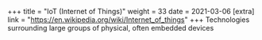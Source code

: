 +++
title = "IoT (Internet of Things)"
weight = 33
date = 2021-03-06
[extra]
link = "https://en.wikipedia.org/wiki/Internet_of_things"
+++
Technologies surrounding large groups of physical, often embedded devices

